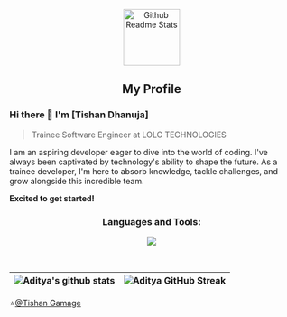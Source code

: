<p align="center">
 <img width="100px" src="https://res.cloudinary.com/anuraghazra/image/upload/v1594908242/logo_ccswme.svg" align="center" alt="Github Readme Stats" />
 <h2 align="center">My Profile</h2>
</p>

### Hi there 👋 I'm [Tishan Dhanuja]
> Trainee Software Engineer at LOLC TECHNOLOGIES


<div>
 <p>
I am an aspiring developer eager to dive into the world of coding. I've always been captivated by technology's ability to shape the future. As a trainee developer, I'm here to absorb knowledge, tackle challenges, and grow alongside this incredible team.
  
<b>Excited to get started!</b>
</p>
</div>
<h3 align="center">Languages and Tools:</h3>
<p align="center">
<img src="https://skillicons.dev/icons?i=html,css,js,java,spring,py,mysql,photoshop,illustrator,postman,cpp,react,github,git,idea,selenium,figma,mongodb,typescript,kubernetes,docker,jenkins&perline=11" />
</a>
</p>
<br>
 
| ![Aditya's github stats](https://github-readme-stats.vercel.app/api?username=TishanGamage&show_icons=true&theme=tokyonight) | ![Aditya GitHub Streak](https://github-readme-streak-stats.herokuapp.com/?user=codewhi5per&theme=tokyonight) |
| --- | --- |

⭐️[@Tishan Gamage](https://github.com/TishanGamage)
